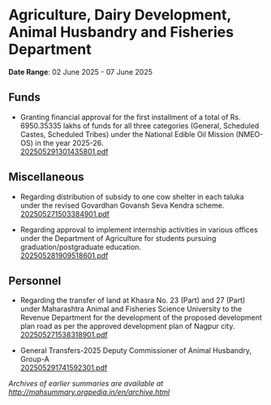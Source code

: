 # Agriculture, Dairy Development, Animal Husbandry and Fisheries Department

**Date Range**: 02 June 2025 - 07 June 2025


## Funds
- Granting financial approval for the first installment of a total of Rs. 6950.35335 lakhs of funds for all three categories (General, Scheduled Castes, Scheduled Tribes) under the National Edible Oil Mission (NMEO-OS) in the year 2025-26.\
  [202505291301435801.pdf](https://gr.maharashtra.gov.in/Site/Upload/Government%20Resolutions/English/202505291301435801.pdf)

## Miscellaneous
- Regarding distribution of subsidy to one cow shelter in each taluka under the revised Govardhan Govansh Seva Kendra scheme.\
  [202505271503384901.pdf](https://gr.maharashtra.gov.in/Site/Upload/Government%20Resolutions/English/202505271503384901....pdf)

- Regarding approval to implement internship activities in various offices under the Department of Agriculture for students pursuing graduation/postgraduate education.\
  [202505281909518601.pdf](https://gr.maharashtra.gov.in/Site/Upload/Government%20Resolutions/English/202505281909518601.pdf)

## Personnel
- Regarding the transfer of land at Khasra No. 23 (Part) and 27 (Part) under Maharashtra Animal and Fisheries Science University to the Revenue Department for the development of the proposed development plan road as per the approved development plan of Nagpur city.\
  [202505271538318901.pdf](https://gr.maharashtra.gov.in/Site/Upload/Government%20Resolutions/English/202505271538318901.pdf)

- General Transfers-2025 Deputy Commissioner of Animal Husbandry, Group-A\
  [202505291741592301.pdf](https://gr.maharashtra.gov.in/Site/Upload/Government%20Resolutions/English/202505291741592301.pdf)


*Archives of earlier summaries are available at http://mahsummary.orgpedia.in/en/archive.html*